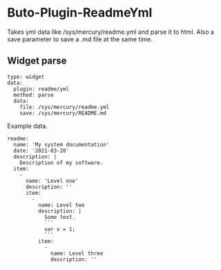 # Buto-Plugin-ReadmeYml

Takes yml data like /sys/mercury/readme.yml and parse it to html.
Also a save parameter to save a .md file at the same time.


## Widget parse
```
type: widget
data:
  plugin: readme/yml
  method: parse
  data:
    file: /sys/mercury/readme.yml
    save: /sys/mercury/README.md
```

Example data.
```
readme:
  name: 'My system documentation'
  date: '2021-03-28'
  description: |
    Description of my software.
  item:
    -
      name: 'Level one'
      description: ''
      item:
        -
          name: Level two
          description: |
            Some text.
            ```
            var x = 1;
            ```
          item:
            -
              name: Level three
              description: ''
```
